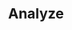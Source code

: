 ---
linktitle: Analyze
title: Analyze
Description: The Analyze tools consist of the development of projects to manage a set of functions and data objects that serve a business purpose. A Project is used exclusively in data management and does not include the display of data through a dashboard.
weight: 1.0
---
